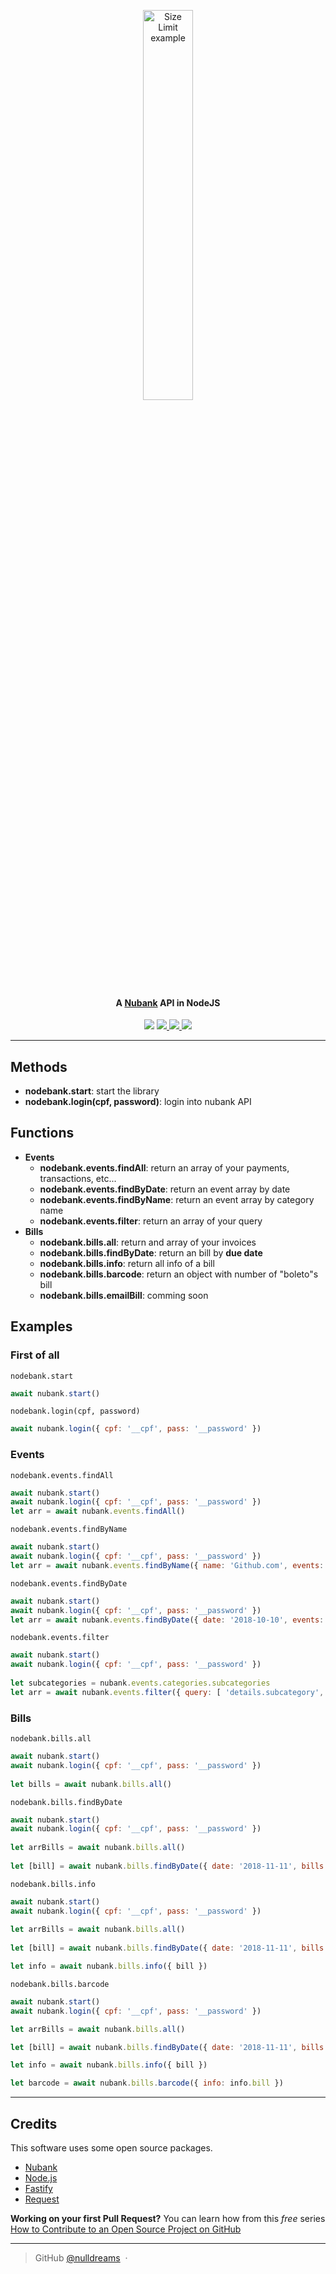 <p align="center">
  <img src="https://i.imgur.com/9NjrFZO.png" alt="Size Limit example"
       width="40%" height="40%">
</p>
<h4 align="center">A <a href="https://www.nubank.com.br/" target="_blank">Nubank</a> API in NodeJS</h4>
<p align="center">
  <a href="https://gitter.im/simple-apis/node-bank"><img src="https://img.shields.io/badge/gitter-join%20chat%20%E2%86%92-brightgreen.svg"></a>
	
  <a href="https://saythanks.io/to/nulldreams">
      <img src="https://img.shields.io/badge/Say%20Thanks-!-1EAEDB.svg">
  </a>  
	
  <a href="https://github.com/nulldreams/node-bank/issues">
      <img src="https://img.shields.io/codeclimate/issues/github/me-and/mdf.svg">
  </a>

  <a href="http://makeapullrequest.com">
      <img src="https://img.shields.io/badge/PRs-welcome-brightgreen.svg?style=flat-square">
  </a>
</p>

***

## Methods
 - **nodebank.start**: start the library
 - **nodebank.login(cpf, password)**: login into nubank API

## Functions
 - **Events**
    - **nodebank.events.findAll**: return an array of your payments, transactions, etc...
    - **nodebank.events.findByDate**: return an event array by date
    - **nodebank.events.findByName**: return an event array by category name
    - **nodebank.events.filter**: return an array of your query
 - **Bills**
    - **nodebank.bills.all**: return and array of your invoices
    - **nodebank.bills.findByDate**: return an bill by **due date**
    - **nodebank.bills.info**: return all info of a bill
    - **nodebank.bills.barcode**: return an object with number of "boleto"s bill
    - **nodebank.bills.emailBill**: comming soon

## Examples
### First of all
`nodebank.start`
 ```javascript
await nubank.start()
 ```

`nodebank.login(cpf, password)`
```javascript
await nubank.login({ cpf: '__cpf', pass: '__password' }) 
```
### Events
`nodebank.events.findAll`
```javascript
await nubank.start()
await nubank.login({ cpf: '__cpf', pass: '__password' }) 
let arr = await nubank.events.findAll()
```

`nodebank.events.findByName`
```javascript
await nubank.start()
await nubank.login({ cpf: '__cpf', pass: '__password' }) 
let arr = await nubank.events.findByName({ name: 'Github.com', events: arr.events })
```

`nodebank.events.findByDate`
```javascript
await nubank.start()
await nubank.login({ cpf: '__cpf', pass: '__password' }) 
let arr = await nubank.events.findByDate({ date: '2018-10-10', events: arr.events })
```

`nodebank.events.filter`
```javascript
await nubank.start()
await nubank.login({ cpf: '__cpf', pass: '__password' }) 
    
let subcategories = nubank.events.categories.subcategories
let arr = await nubank.events.filter({ query: [ 'details.subcategory', subcategories.card_not_present ], events: arr.events })
```
### Bills
`nodebank.bills.all`
```javascript
await nubank.start()
await nubank.login({ cpf: '__cpf', pass: '__password' }) 
    
let bills = await nubank.bills.all()
```
`nodebank.bills.findByDate`
```javascript
await nubank.start()
await nubank.login({ cpf: '__cpf', pass: '__password' }) 
    
let arrBills = await nubank.bills.all()
    
let [bill] = await nubank.bills.findByDate({ date: '2018-11-11', bills: arrBills.bills })
```
`nodebank.bills.info`
```javascript
await nubank.start()
await nubank.login({ cpf: '__cpf', pass: '__password' }) 
    
let arrBills = await nubank.bills.all()
    
let [bill] = await nubank.bills.findByDate({ date: '2018-11-11', bills: arrBills.bills })

let info = await nubank.bills.info({ bill })
```
`nodebank.bills.barcode`
```javascript
await nubank.start()
await nubank.login({ cpf: '__cpf', pass: '__password' }) 

let arrBills = await nubank.bills.all()

let [bill] = await nubank.bills.findByDate({ date: '2018-11-11', bills: arrBills.bills })

let info = await nubank.bills.info({ bill })

let barcode = await nubank.bills.barcode({ info: info.bill })
```
***

## Credits

This software uses some open source packages.

- [Nubank](https://www.nubank.com.br/)
- [Node.js](https://nodejs.org/)
- [Fastify](https://github.com/fastify/fastify)
- [Request](https://github.com/request/request)

**Working on your first Pull Request?** You can learn how from this *free* series [How to Contribute to an Open Source Project on GitHub](https://egghead.io/series/how-to-contribute-to-an-open-source-project-on-github)

---

> GitHub [@nulldreams](https://github.com/nulldreams) &nbsp;&middot;&nbsp;

